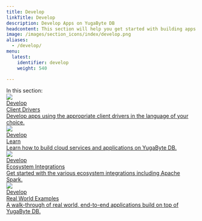 ```yaml
---
title: Develop
linkTitle: Develop
description: Develop Apps on YugaByte DB
headcontent: This section will help you get started with building apps on top of YugaByte DB.
image: /images/section_icons/index/develop.png
aliases:
  - /develop/
menu:
  latest:
    identifier: develop
    weight: 540

---
```


<div class="contents-title">In this section:</div>

<div class="row">
  <div class="col-12 col-md-6 col-lg-12 col-xl-6">
    <a class="section-link icon-offset" href="client-drivers/">
      <div class="head">
        <img class="icon" src="/images/section_icons/develop/api-icon.png" aria-hidden="true" />
        <div class="articles">Develop</div>
        <div class="title">Client Drivers</div>
      </div>
      <div class="body">
        Develop apps using the appropriate client drivers in the language of your choice.
      </div>
    </a>
  </div>
  <div class="col-12 col-md-6 col-lg-12 col-xl-6">
    <a class="section-link icon-offset" href="learn/">
      <div class="head">
        <img class="icon" src="/images/section_icons/develop/learn.png" aria-hidden="true" />
        <div class="articles">Develop</div>
        <div class="title">Learn</div>
      </div>
      <div class="body">
        Learn how to build cloud services and applications on YugaByte DB.
      </div>
    </a>
  </div>
  <div class="col-12 col-md-6 col-lg-12 col-xl-6">
    <a class="section-link icon-offset" href="ecosystem-integrations/">
      <div class="head">
        <img class="icon" src="/images/section_icons/develop/ecosystem-integrations.png" aria-hidden="true" />
        <div class="articles">Develop</div>
        <div class="title">Ecosystem Integrations</div>
      </div>
      <div class="body">
        Get started with the various ecosystem integrations including Apache Spark.
      </div>
    </a>
  </div>
  <div class="col-12 col-md-6 col-lg-12 col-xl-6">
    <a class="section-link icon-offset" href="realworld-apps/">
      <div class="head">
        <img class="icon" src="/images/section_icons/develop/real-world-apps.png" aria-hidden="true" />
        <div class="articles">Develop</div>
        <div class="title">Real World Examples</div>
      </div>
      <div class="body">
        A walk-through of real world, end-to-end applications build on top of YugaByte DB.
      </div>
    </a>
  </div>
<!--  <a class="section-link icon-offset" href="port-existing-apps/">
    <div class="icon">
      <i class="fa fa-sign-in" aria-hidden="true"></i>
    </div>
    <div class="text">
      Port Existing Apps
      <div class="caption">How you can port your existing applications to run on top of YugaByte-DB.</div>
    </div>
  </a>-->
</div>